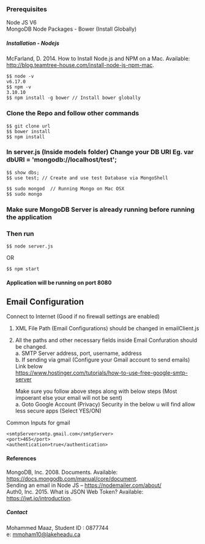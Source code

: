 ### Prerequisites
Node JS V6  
MongoDB
Node Packages - Bower (Install Globally)

##### Installation - Nodejs
McFarland, D. 2014. How to Install Node.js and NPM on a Mac. Available: http://blog.teamtree-house.com/install-node-js-npm-mac. 

```
$$ node -v
v6.17.0
$$ npm -v
3.10.10
$$ npm install -g bower // Install bower globally

```
### Clone the Repo and follow other commands 
```
$$ git clone url
$$ bower install 
$$ npm install
```
### In server.js (Inside models folder) Change your DB URI Eg. var dbURI = 'mongodb://localhost/test';
```
$$ show dbs;
$$ use test; // Create and use test Database via MongoShell

$$ sudo mongod  // Running Mongo on Mac OSX
$$ sudo mongo   
```

### Make sure MongoDB Server is already running before running the application 
### Then run 
```
$$ node server.js
```
OR
```
$$ npm start
```
#### Application will be running on port 8080

## Email Configuration
Connect to Internet (Good if no firewall settings are enabled)  

1. XML File Path (Email Configurations) should be changed in emailClient.js  
2. All the paths and other necessary fields inside Email Confuration should be changed.  
   a. SMTP Server address, port, username, address  
   b. If sending via gmail (Configure your Gmail account to send emails) Link below  
   https://www.hostinger.com/tutorials/how-to-use-free-google-smtp-server  
   
   Make sure you follow above steps along with below steps (Most impoerant else your email will not be sent)  
   a. Goto Google Account (Privacy) Security in the below u will find allow less secure apps (Select YES/ON)  
   
Common Inputs for gmail  
```
<smtpServer>smtp.gmail.com</smtpServer>  
<port>465</port>  
<authentication>true</authentication>
```

#### References
MongoDB, Inc. 2008. Documents. Available: https://docs.mongodb.com/manual/core/document.   
Sending an email in Node JS – https://nodemailer.com/about/  
Auth0, Inc. 2015. What is JSON Web Token? Available: https://jwt.io/introduction.   

##### Contact 
Mohammed Maaz, Student ID : 0877744  
e: mmoham10@lakeheadu.ca


